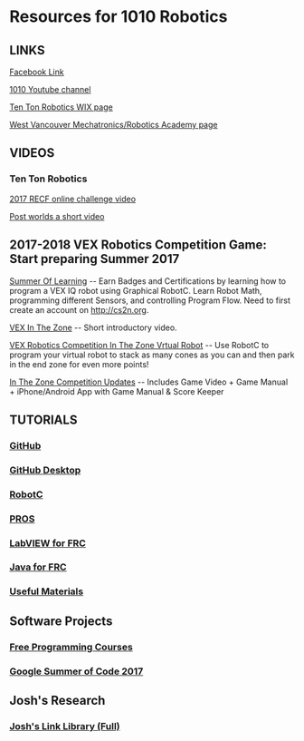 # Resources for 1010 Robotics

## LINKS

[Facebook Link](https://www.facebook.com/TenTonRobotics/)

[1010 Youtube channel](https://www.youtube.com/channel/UCmcYFGZqtqBNyCCJ37hHmDQ/videos)

[ Ten Ton Robotics WIX page](http://tentonrobotics.wixsite.com/home)

[West Vancouver Mechatronics/Robotics Academy page](http://westvancouverschools.ca/academies/mechatronics-robotics)


## VIDEOS
### Ten Ton Robotics
[2017 RECF online challenge video](https://www.youtube.com/watch?v=VkqiHvqSViA)

[Post worlds a short video](https://www.youtube.com/watch?v=oYYRGoB5eLE&t=17s)

## 2017-2018 VEX Robotics Competition Game: **Start preparing Summer 2017**
[Summer Of Learning](http://cs2n.org) -- Earn Badges and Certifications by learning how to program a VEX IQ robot using Graphical RobotC. Learn Robot Math, programming different Sensors, and controlling Program Flow. Need to first create an account on http://cs2n.org.

[VEX In The Zone](https://www.youtube.com/watch?v=1Yo_mlR1VJU) -- Short introductory video.

[VEX Robotics Competition In The Zone Vrtual Robot](http://www.robotvirtualworlds.com/inthezone/)
-- Use RobotC to program your virtual robot to stack as many cones as you can and then park in the end zone for even more points!

[In The Zone Competition Updates](https://www.vexrobotics.com/vexedr/competition/vrc-current-game) -- Includes Game Video + Game Manual + iPhone/Android App with Game Manual & Score Keeper

## TUTORIALS

### [GitHub](https://1010robotics.github.io/Resources/GitHub)

### [GitHub Desktop](https://1010robotics.github.io/Resources/GitHub-Desktop)

### [RobotC](https://1010robotics.github.io/Resources/RobotC)

### [PROS](https://1010robotics.github.io/Resources/PROS)

### [LabVIEW for FRC](https://1010robotics.github.io/Resources/LabVIEW)

### [Java for FRC](https://1010robotics.github.io/Resources/JavaForFRC)

### [Useful Materials](https://1010robotics.github.io/Resources/UsefulMaterials)

## Software Projects

### [Free Programming Courses](https://1010robotics.github.io/Resources/Free-Programming-Courses)

### [Google Summer of Code 2017](https://summerofcode.withgoogle.com/how-it-works/)

## Josh's Research

### [Josh's Link Library (Full)](https://1010robotics.github.io/Resources/joshlinks)


